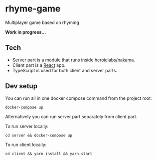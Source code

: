 # rhyme-game
Multiplayer game based on rhyming

**Work in progress...**

## Tech

- Server part is a module that runs inside [heroiclabs/nakama](https://heroiclabs.com/).
- Client part is a [React](https://create-react-app.dev/) app.
- TypeScript is used for both client and server parts.


## Dev setup

You can run all in one docker compose command from the project root:

```
docker-compose up
```

Alternatively you can run server part separately from client part.

To run server locally:

```
cd server && docker-compose up
```

To run client locally:

```
cd client && yarn install && yarn start
```

